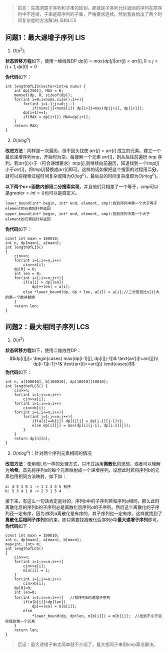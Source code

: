 >前言：先搞清楚子序列和子串的区别，那就是子序列允许返回的序列在原序列中不连续，子串是原序列的子集，严格要求连续。然后我各给出了两个时间复杂度的方法解决LIS和LCS
## 问题1：最大递增子序列 LIS
1. $O(n^2)$: 

**状态转移方程**如下，使用一维线性DP
$dp[i]=max\{dp[j]|arr[j]<arr[i], 0\le j <i\}+1 , dp[0]=0$ 

**伪代码**如下：
```
int lengthOfLIS(vector<int>& nums) {
    int dp[2501], MAX = 0;
    memset(dp, 0, sizeof(dp));
    for(int i=0;i<nums.size();i++){
        for(int j=i-1;j>=0;j--)
            if(nums[j]<nums[i]) dp[i+1]=max(dp[j+1], dp[i+1]);
        dp[i+1]+=1;
        if(MAX < dp[i+1]) MAX=dp[i+1];
    }
    return MAX;
}
```
2. $O(nlog^n)$

**改进方法**：同样是一次遍历，但不回头找使 $arr[j]<arr[i]$ 成立的元素。建立一个最长递增序列$tmp$，开始时为空。每搜索一个元素 $arr[i]$，则从后往前遍历 $tmp$ 序列，若$arr[i]$小于（符合递增要求）$tmp[j]$,则继续向前遍历，知道找到一个$tmp[j]$小于$arr[i]$，将$tmp[j]$替换成$arr[i]$即可。这样的话如果把这个搜索的过程用**二分**，就可以将搜索过程时间复杂度降为$O(log^n)$，最后总的时间复杂度即为$O(nlog^n)$。

**以下两个c++函数内部用二分搜索实现**，并且他们只相差了一个等于，$cmp$可以是$greater<int>()$也可以是自定义。
```
lower_bound(int* begin, int* end, element, cmp):找到序列中第一个大于等于element的元素指针并返回
upper_bound(int* begin, int* end, element, cmp):找到序列中第一个大于element的元素指针并返回
```
**伪代码**如下：
```
const int maxn = 100010;
int n, dp[maxn], a[maxn];
int lengthOfLIS()
{
    cin>>n;
    for(int i=1;i<=n;i++)
        cin>>a[i];
    dp[0] = 0;
    int len = 0;
    for(int i=1;i<=n;i++){
        if(a[i] > dp[len])
            dp[++len] = a[i];
        else *lower_bound(dp, dp + len, a[i]) = a[i];//二分查找比s[i]大的第一个数并替换
    }
    return len;
}
```
## 问题2：最大相同子序列 LCS 
1. $O(n^2)$

**状态转移方程**如下，使用二维线性DP：
$$dp[i][j]=
\begin{cases}
max{dp[i-1][j], dp[i][j-1]}& \text{arr[i]!=arr[j]}\\
dp[i-1][i-1]+1& \text{arr[i]==arr[j]}
\end{cases}$$
**伪代码**如下：
```
int n, a[100010], b[100010], dp[10010][10010];
int lengthofLCS() {
    cin>>n;
    for(int i=1;i<=n;i++)
        cin>>a[i];
    for(int i=1;i<=n;i++)
        cin>>b[i];
    for(int i=1;i<=n;i++){
        for(int j=1;j<=n;j++){
            if(a[i]==b[j]) dp[i][j] = dp[i-1][j-1]+1;
            else dp[i][j] = max(dp[i][j-1], dp[i-1][j]);
        }
    }
    return dp[n][n];
}
```
2. $O(nlog^n)$：针对两个序列元素相同的情况

**改进方法**：使用和LIS一样的处理方式，只不过运用**离散化**的思想，或者可以理解为**哈希**。首先将序列$a$的每个元素映射成一个递增序列，设想此时若将序列$b$的元素也用相同方法映射，如下如：
```
a: 4 5 3 8 1 -> 1 2 3 4 5 有序
b: 5 3 4 1 8 -> 2 3 1 5 4
```
接下来，有这么一句话肯定是对的，序列$b$中的子序列若和序列$a$相同，那么此时离散化后的序列$b$的子序列必是离散化后序列$a$的子序列。然后这个离散化的子序列还一定有序，因为i序列$a$离散化是有序的，其子序列也一定有序。这样就找到了**离散化后相同子序列**的约束，即只需要找离散化后序列$b$中**最大递增子序列**即可。
**伪代码**如下：
```
const int maxn = 100010;
int n, dp[maxn], a[maxn], b[maxn];
map<int, int> m;
int lengthofLCS()
{
    cin>>n;
    for(int i=1;i<=n;i++){
        cin>>a[i];
        m[a[i]] = i;
    }
    for(int i=1;i<=n;i++)
        cin>>b[i];  
    dp[0]=0;
    int len=0; 
    for(int i=1;i<=n;i++){   //找序列b的递增子序列
        if(m[b[i]]>dp[len])
            dp[++len] = m[b[i]];
        else
            *lower_bound(dp, dp+len, m[b[i]]) = m[b[i]];  //找到不小于目标值的第一个元素
    }
    return len;
}
```
>后话：最大递增子串太简单就不介绍了，最大相同子串用kmp算法解决。